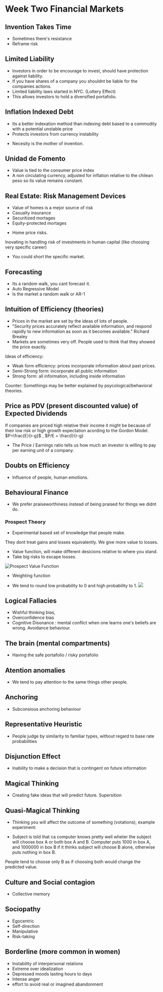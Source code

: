 # Week Two Financial Markets

## Invention Takes Time

- Sometimes there's resistance
- Reframe risk

## Limited Liability

- Investors in order to be encourage to invest, should have protection against liability.
- If you have shares of a company you shouldnt be liable for the companies actions. 
- Limited liability laws started in NYC. (Lottery Effect)
- This allows investors to hold a diversified portafolio.

## Inflation Indexed Debt

- Its a better indexation method than indexing debt based to a commodity with a potential unstable price
- Protects investors from currency instability 

* Necesity is the mother of invention.

## Unidad de Fomento

- Value is tied to the consumer price index
- A non circulating currency, adjusted for inflation relative to the chilean peso so its value remains constant.

## Real Estate:  Risk Management Devices

- Value of homes is a mejor source of risk
- Casualty insurance
- Securitized mortages
- Equity-protected mortages

* Home price risks.

Inovating in handling risk of investments in human capital (like choosing very specific career)
- You could short the specific market.


## Forecasting

- Its a random walk, you cant forecast it.
- Auto Regressive Model
- Is the market a random walk or AR-1

## Intuition of Efficiency (theories)

- Prices in the market are set by the ideas of lots of people.
- "Security prices accurately reflect available information, and respond rapidly to new information as soon as it becomes available." Richard Brealey
- Markets are sometimes very off. People used to think that they showed the price exactly.

Ideas of efficiency:

- Weak form efficiency: prices incorporate information about past prices.
- Semi-Strong form: incorporate all public information
- Strong form: all information, including inside information

Counter: 
Somethings may be better explained by psycological/behavioral theories.

## Price as PDV (present discounted value) of Expected Dividends

If companies are priced high relative their income it might be because of their low risk or high growth expectation acording to the Gordon Model. $P=\frac{E}{r-g}$ , $P/E = \frac{I}{r-g}

- The Price / Earnings ratio tells us how much an investor is willing to pay per earning unit of a company.

## Doubts on Efficiency

- Influence of people, human emotions.

## Behavioural Finance

- We prefer praiseworthiness instead of being praised for things we didnt do.

### Prospect Theory

- Experimental based set of knowledge that people make.

They dont treat gains and losses equivalently. 
We give more value to losses.
- Value function, will make different desicions relative to where you stand.
- Take big risks to escape losses.

![Prospect Value Function](prospect-value.png)

- Weighting function

- We tend to round low probability to 0 and high probability to 1.
![](weighted-function.png)

## Logical Fallacies

- Wishful thinking bias,
- Overconfidence bias
-  Cognitive Disonance : mental conflict when one learns one's beliefs are wrong. Avoidance behaviour.

## The brain (mental compartments)

- Having the safe portafolio / risky portafolio

## Atention anomalies

- We tend to pay attention to the same things other people.

## Anchoring

- Subconsious anchoring behaviour

## Representative Heuristic

- People judge by similarity to familiar types, without regard to base rate probabilities

## Disjunction Effect

-  Inability to make a decision that is contingent on future information

## Magical Thinking

- Creating fake ideas that will predict future. Supersition

## Quasi-Magical Thinking

- Thinking you will affect the outcome of something (votations), 
example experiment:

- Subject is told that ca computer knows pretty well wheter the subject will choose box A or both box A and B. Computer puts 1000 in box A, and 1000000 in box B if it thinks subject will choose B alone, otherwise puts nothing in box B.

People tend to choose only B as if choosing both would change the predicted value.

## Culture and Social contagion

- Collective memory


## Sociopathy

- Egocentric
- Self-direction
- Manipulative
- Risk-taking

## Borderline (more common in women)

- Instability of interpersonal relations
- Extreme over idealization
- Depressed moods lasting hours to days
- Intense anger
- effort to avoid real or imagined abandonment